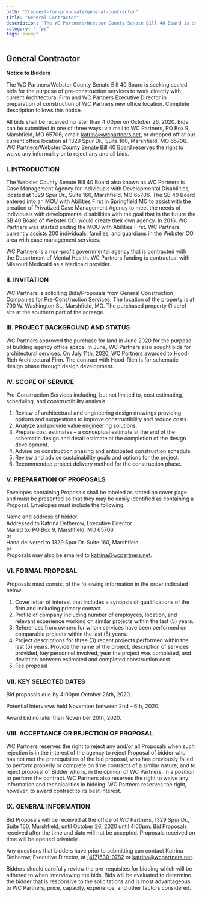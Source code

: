 ```yaml
---
path: "/request-for-proposals/general-contractor"
title: "General Contractor"
description: "The WC Partners/Webster County Senate Bill 40 Board is seeking sealed bids for the purpose of pre-construction services to work directly with current Architectural Firm and WC Partners Executive Director in preparation of construction of WC Partners new office location. For a complete description of the RFP please review full details."
category: "rfps"
tags: exempt
---
```


## General Contractor

**Notice to Bidders**

The WC Partners/Webster County Senate Bill 40 Board is seeking sealed bids for the purpose of pre-construction services to work directly with current Architectural Firm and WC Partners Executive Director in preparation of construction of WC Partners new office location. Complete description follows this notice.

All bids shall be received no later than 4:00pm on October 26, 2020. Bids can be submitted in one of three ways: via mail to WC Partners, PO Box 9, Marshfield, MO 65706; email: [katrina@wcpartners.net](mailto:katrina@wcpartners.net?subject=Request%20for%20proposal%20-%20General%20Contractor), or dropped off at our current office location at 1329 Spur Dr., Suite 160, Marshfield, MO 65706. WC Partners/Webster County Senate Bill 40 Board reserves the right to waive any informality or to reject any and all bids.

### I. INTRODUCTION

The Webster County Senate Bill 40 Board also known as WC Partners is Case Management Agency for individuals with Developmental Disabilities, located at 1329 Spur Dr., Suite 160, Marshfield, MO 65706. The SB 40 Board entered into an MOU with Abilities First in Springfield MO to assist with the creation of Privatized Case Management Agency to meet the needs of individuals with developmental disabilities with the goal that in the future the SB 40 Board of Webster CO. would create their own agency. In 2016, WC Partners was started ending the MOU with Abilities First. WC Partners currently assists 200 individuals, families, and guardians in the Webster CO. area with case management services.

WC Partners is a non-profit governmental agency that is contracted with the Department of Mental Health. WC Partners funding is contractual with Missouri Medicaid as a Medicaid provider.

### II. INVITATION

WC Partners is soliciting Bids/Proposals from General Construction Companies for Pre-Construction Services. The location of the property is at 790 W. Washington St., Marshfield, MO. The purchased property (1 acre) sits at the southern part of the acreage.

### III. PROJECT BACKGROUND AND STATUS

WC Partners approved the purchase for land in June 2020 for the purpose of building agency office space. In June, WC Partners also sought bids for architectural services. On July 11th, 2020, WC Partners awarded to Hood-Rich Architectural Firm. The contract with Hood-Rich is for schematic design phase through design development.

### IV. SCOPE OF SERVICE

Pre-Construction Services including, but not limited to, cost estimating, scheduling, and constructibility analysis.

1.  Review of architectural and engineering design drawings providing options and suggestions to improve constructibility and reduce costs.
2.  Analyze and provide value engineering solutions.
3.  Prepare cost estimates – a conceptual estimate at the end of the schematic design and detail estimate at the completion of the design development.
4.  Advise on construction phasing and anticipated construction schedule.
5.  Review and advise sustainability goals and options for the project.
6.  Recommended project delivery method for the construction phase.

### V. PREPARATION OF PROPOSALS

Envelopes containing Proposals shall be labeled as stated on cover page and must be presented so that they may be easily identified as containing a Proposal. Envelopes must include the following:

Name and address of bidder.  
 Addressed to Katrina Detherow, Executive Director  
 Mailed to: PO Box 9, Marshfield, MO 65706  
 or  
 Hand delivered to 1329 Spur Dr. Suite 160, Marshfield  
 or  
 Proposals may also be emailed to [katrina@wcpartners.net](mailto:katrina@wcpartners.net?subject=Request%20for%20proposal%20-%20General%20Contractor).

### VI. FORMAL PROPOSAL

Proposals must consist of the following information in the order indicated below:

1.  Cover letter of interest that includes a synopsis of qualifications of the firm and including primary contact.
2.  Profile of company including number of employees, location, and relevant experience working on similar projects within the last (5) years.
3.  References from owners for whom services have been performed on comparable projects within the last (5) years.
4.  Project descriptions for three (3) recent projects performed within the last (5) years. Provide the name of the project, description of services provided, key personnel involved, year the project was completed, and deviation between estimated and completed construction cost.
5.  Fee proposal

### VII. KEY SELECTED DATES

Bid proposals due by 4:00pm October 26th, 2020.

Potential Interviews held November between 2nd – 6th, 2020.

Award bid no later than November 20th, 2020.

### VIII. ACCEPTANCE OR REJECTION OF PROPOSAL

WC Partners reserves the right to reject any and/or all Proposals when such rejection is in the interest of the agency to reject Proposal of bidder who has not met the prerequisites of the bid proposal, who has previously failed to perform properly or complete on time contracts of a similar nature; and to reject proposal of Bidder who is, in the opinion of WC Partners, in a position to perform the contract. WC Partners also reserves the right to waive any information and technicalities in bidding. WC Partners reserves the right, however, to award contract to its best interest.

### IX. GENERAL INFORMATION

Bid Proposals will be received at the office of WC Partners, 1329 Spur Dr., Suite 160, Marshfield, until October 26, 2020 until 4:00pm. Bid Proposals received after the time and date will not be accepted. Proposals received on time will be opened privately.

Any questions that bidders have prior to submitting can contact Katrina Detherow, Executive Director, at [(417)630-0782](tel:4176300782) or [katrina@wcpartners.net](mailto:katrina@wcpartners.net?subject=Request%20for%20proposal%20-%20General%20Contractor).

Bidders should carefully review the pre-requisites for bidding which will be adhered to when interviewing the bids. Bids will be evaluated to determine the bidder that is responsive to the solicitations and is most advantageous to WC Partners, price, capacity, experience, and other factors considered.
